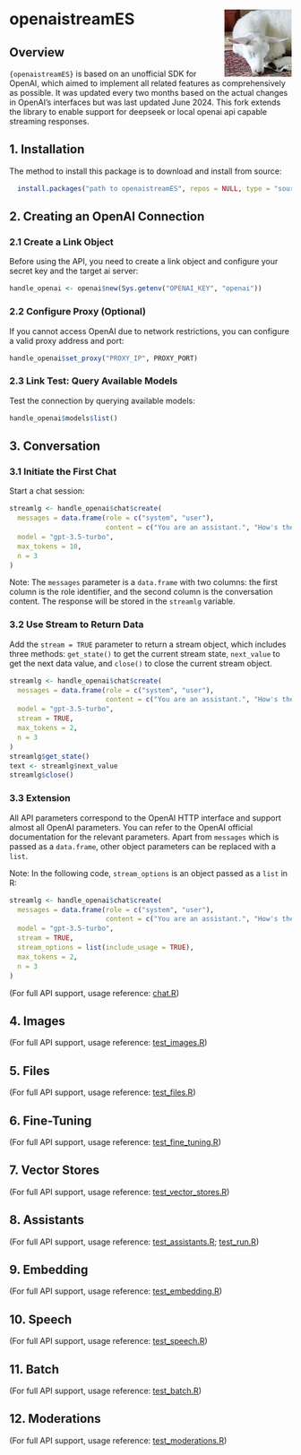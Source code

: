 
# openaistreamES <img src="man/figures/lamb.jpg" align="right" width="120"/>


## Overview

`{openaistreamES}` is based on an unofficial SDK for OpenAI, which aimed to
implement all related features as comprehensively as possible. It was
updated every two months based on the actual changes in OpenAI’s
interfaces but was last updated June 2024. This fork extends the library to enable support for deepseek or local openai api capable streaming responses.

## 1. Installation

The method to install this package is to download and install from source:

``` r
  install.packages("path to openaistreamES", repos = NULL, type = "source")
```

## 2. Creating an OpenAI Connection

### 2.1 Create a Link Object

Before using the API, you need to create a link object and configure your secret key and the target ai server:

```r
handle_openai <- openai$new(Sys.getenv("OPENAI_KEY", "openai"))
```

### 2.2 Configure Proxy (Optional)

If you cannot access OpenAI due to network restrictions, you can configure a valid proxy address and port:

```r
handle_openai$set_proxy("PROXY_IP", PROXY_PORT)
```

### 2.3 Link Test: Query Available Models

Test the connection by querying available models:

```r
handle_openai$models$list()
```

## 3. Conversation

### 3.1 Initiate the First Chat

Start a chat session:

```r
streamlg <- handle_openai$chat$create(
  messages = data.frame(role = c("system", "user"),
                        content = c("You are an assistant.", "How's the weather today?")),
  model = "gpt-3.5-turbo",
  max_tokens = 10,
  n = 3
)
```

Note: The `messages` parameter is a `data.frame` with two columns: the first column is the role identifier, and the second column is the conversation content. The response will be stored in the `streamlg` variable.

### 3.2 Use Stream to Return Data

Add the `stream = TRUE` parameter to return a stream object, which includes three methods: `get_state()` to get the current stream state, `next_value` to get the next data value, and `close()` to close the current stream object.

```r
streamlg <- handle_openai$chat$create(
  messages = data.frame(role = c("system", "user"),
                        content = c("You are an assistant.", "How's the weather today?")),
  model = "gpt-3.5-turbo",
  stream = TRUE,
  max_tokens = 2,
  n = 3
)
streamlg$get_state()
text <- streamlg$next_value
streamlg$close()
```

### 3.3 Extension

All API parameters correspond to the OpenAI HTTP interface and support almost all OpenAI parameters. You can refer to the OpenAI official documentation for the relevant parameters. Apart from `messages` which is passed as a `data.frame`, other object parameters can be replaced with a `list`.

Note: In the following code, `stream_options` is an object passed as a `list` in R:

```r
streamlg <- handle_openai$chat$create(
  messages = data.frame(role = c("system", "user"),
                        content = c("You are an assistant.", "How's the weather today?")),
  model = "gpt-3.5-turbo",
  stream = TRUE,
  stream_options = list(include_usage = TRUE),
  max_tokens = 2,
  n = 3
)
```

(For full API support, usage reference: [chat.R](https://github.com/libingfei/openaistream/blob/main/tests/testthat/test_chat.R))

## 4. Images

(For full API support, usage reference: [test_images.R](https://github.com/libingfei/openaistream/blob/main/tests/testthat/test_images.R))

## 5. Files

(For full API support, usage reference: [test_files.R](https://github.com/libingfei/openaistream/blob/main/tests/testthat/test_files.R))

## 6. Fine-Tuning

(For full API support, usage reference: [test_fine_tuning.R](https://github.com/libingfei/openaistream/blob/main/tests/testthat/test_fine_tuning.R))

## 7. Vector Stores

(For full API support, usage reference: [test_vector_stores.R](https://github.com/libingfei/openaistream/blob/main/tests/testthat/test_vector_stores.R))

## 8. Assistants

(For full API support, usage reference: [test_assistants.R](https://github.com/libingfei/openaistream/blob/main/tests/testthat/test_assistants.R); [test_run.R](https://github.com/libingfei/openaistream/blob/main/tests/testthat/test_run.R))

## 9. Embedding

(For full API support, usage reference: [test_embedding.R](https://github.com/libingfei/openaistream/blob/main/tests/testthat/test_embedding.R))

## 10. Speech

(For full API support, usage reference: [test_speech.R](https://github.com/libingfei/openaistream/blob/main/tests/testthat/test_speech.R))

## 11. Batch

(For full API support, usage reference: [test_batch.R](https://github.com/libingfei/openaistream/blob/main/tests/testthat/test_batch.R))

## 12. Moderations

(For full API support, usage reference: [test_moderations.R](https://github.com/libingfei/openaistream/blob/main/tests/testthat/test_moderations.R))
